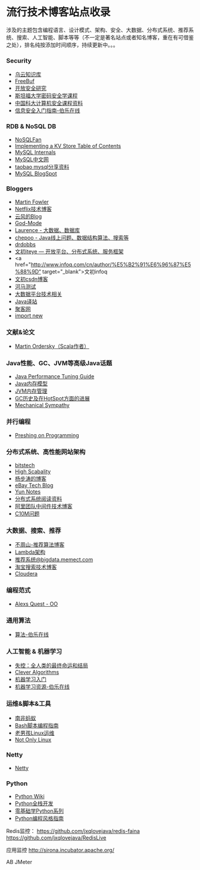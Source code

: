 # 流行技术博客站点收录

涉及的主题包含编程语言、设计模式、架构、安全、大数据、分布式系统、推荐系统、搜索、人工智能、脚本等等（不一定是著名站点或者知名博客，重在有可借鉴之处），排名纯按添加时间顺序，持续更新中。。。

### Security
* <a href="http://drops.wooyun.org/" target="_blank">乌云知识库</a>
* <a href="http://www.freebuf.com/" target="_blank">FreeBuf</a>
* <a href="http://blog.opensecurityresearch.com/" target="_blank">开放安全研究</a>
* <a href="https://crypto.stanford.edu/" target="_blank">斯坦福大学密码安全学课程</a>
* <a href="http://staff.ustc.edu.cn/~sycheng/cs/" target="_blank">中国科大计算机安全课程资料</a>
* <a href="http://blog.jobbole.com/48738/" target="_blank">信息安全入门指南-伯乐在线</a>

### RDB & NoSQL DB
* <a href="http://blog.nosqlfan.com/newslist" target="_blank">NoSQLFan</a>
* <a href="http://codecapsule.com/2012/11/07/ikvs-implementing-a-key-value-store-table-of-contents/" target="_blank">Implementing a KV Store Table of Contents</a>
* <a href="http://dev.mysql.com/doc/internals/en/index.html" target="_blank">MySQL Internals</a>
* <a href="http://imysql.cn/" target="_blank">MySQL中文网</a>
* <a href="http://mysql.taobao.org/index.php/%E8%B5%84%E6%96%99%E5%85%B1%E4%BA%AB#.E5.B7.A5.E5.85.B7.E4.BB.8B.E7.BB.8D" target="_blank">taobao mysql分享资料</a>
* <a href="http://mysqldba.blogspot.com/" target="_blank">MySQL BlogSpot</a>

### Bloggers

* <a href="http://martinfowler.com/" target="_blank">Martin Fowler</a>
* <a href="http://techblog.netflix.com/" target="_blank">Netflix技术博客</a>
* <a href="http://blog.codingnow.com/" target="_blank">云风的Blog</a>
* <a href="http://site.douban.com/196781/room/2541807/" target="_blank">God-Mode</a>
* <a href="http://blog.csdn.net/bluishglc/" target="_blank">Laurence - 大数据、数据库</a>
* <a href="http://www.chepoo.com/">chepoo - Java线上问题、数据结构算法、搜索等</a>
* <a href="http://www.drdobbs.com/" target="_blank">drdobbs</a>
* <a href="http://cenwenchu.iteye.com/?page=10" target="_blank">文初iteye — 开放平台、分布式系统、服务框架</a>
* <a href="http://www.infoq.com/cn/author/%E5%B2%91%E6%96%87%E5%88%9D“ target="_blank">文初infoq</a>
* <a href="http://blog.csdn.net/cenwenchu79/" target="_blank">文初csdn博客</a>
* <a href="http://hitest.aliyun.com/front/share/shareList.htm?spm=0.0.0.0.Rb7GAI" target="_blank">河马测试</a>
* <a href="http://www.iteblog.com/" target="_blank">大数据平台技术相关</a>
* <a href="http://it.deepinmind.com/" target="_blank">Java译站</a>
* <a href="http://ju.outofmemory.cn/" target="_blank">聚客网</a>
* <a href="http://www.importnew.com/" target="_blank">import new</a>

### 文献&论文

* <a href="http://www.informatik.uni-trier.de/~ley/pers/hd/o/Odersky:Martin.html" target="_blank">Martin Ordersky（Scala作者）</a>

### Java性能、GC、JVM等高级Java话题

* <a href="http://java-performance.info/" target="_blank">Java Performance Tuning Guide</a>
* <a href="http://www.cs.umd.edu/~pugh/java/memoryModel/" target="_blank">Java内存模型</a>
* <a href="http://www.memorymanagement.org/" target="_blank">JVM内存管理</a>
* <a href="http://hllvm.group.iteye.com/group/topic/41086/" target="_blank">GC历史及在HotSpot方面的进展</a>
* <a href="http://mechanical-sympathy.blogspot.hk/" target="_blank">Mechanical Sympathy</a>

### 并行编程

* <a href="http://preshing.com/" target="_blank">Preshing on Programming</a>

### 分布式系统、高性能网站架构

* <a href="http://www.bitstech.net/" target="_blank">bitstech</a>
* <a href="http://highscalability.com/" target="_blank">High Scabality</a>
* <a href="http://blog.csdn.net/yangbutao/article/list/14" target="_blank">杨步涛的博客</a>
* <a href="http://www.ebaytechblog.com/" target="_blank">eBay Tech Blog</a>
* <a href="http://blog.yunnotes.net/" target="_blank">Yun Notes</a>
* <a href="http://dancres.github.io/Pages/" target="_blank">分布式系统阅读资料</a>
* <a href="http://jm-blog.aliapp.com/" target="_blank">阿里团队中间件技术博客</a>
* <a href="http://c10m.robertgraham.com/p/manifesto.html" target="_blank">C10M问题</a>


### 大数据、搜索、推荐

* <a href="http://www.wentrue.net/blog/" target="_blank">不周山-推荐算法博客</a>
* <a href="http://lambda-architecture.net/" target="_blank">Lambda架构</a>
* <a href="http://bigdata.memect.com/?tag=recommendationsystems">推荐系统@bigdata.memect.com</a>
* <a href="http://www.searchtb.com/" target="_blank">淘宝搜索技术博客</a>
* <a href="http://blog.cloudera.com/blog/" target="_blank">Cloudera</a>

### 编程范式

* <a href="http://alexsquest.com/" target="_blank">Alexs Quest - OO</a>

### 通用算法

* <a href="http://top.jobbole.com/tag/algorithm/" target="_blank">算法-伯乐在线</a>

### 人工智能 & 机器学习

* <a href="http://book.douban.com/subject/5375620/" target="_blank">失控：全人类的最终命运和结局</a>
* <a href="http://www.cleveralgorithms.com/nature-inspired/index.html" target="_blank">Clever Algorithms</a>
* <a href="http://blog.jobbole.com/67616/" target="_blank">机器学习入门</a>
* <a href="http://top.jobbole.com/tag/machine-learning/" target="_blank">机器学习资源-伯乐在线</a>


### 运维&脚本&工具

* <a href="http://ixdba.blog.51cto.com/" target="_blank">南非蚂蚁</a>
* <a href="http://www.lzhaohao.info/abs/" target="_blank">Bash脚本编程指南</a>
* <a href="http://oldboy.blog.51cto.com/" target="_blank">老男孩Linux运维</a>
* <a href="http://nolinux.blog.51cto.com/" target="_blank">Not Only Linux</a>

### Netty

* <a href="http://yueyemaitian.iteye.com/" target="_blank">Netty</a>


### Python
* <a href="https://wiki.python.org/moin/" target="_blank">Python Wiki</a>
* <a href="http://www.fullstackpython.com/" target="_blank">Python全栈开发</a>
* <a href="http://segmentfault.com/u/qiwsir/" target="_blank">零基础学Python系列</a>
* <a href="http://zh-google-styleguide.readthedocs.org/en/latest/google-python-styleguide/python_style_rules" target="_blank">Python编程风格指南</a>

Redis监控：
https://github.com/jxqlovejava/redis-faina
https://github.com/jxqlovejava/RedisLive

应用监控
http://sirona.incubator.apache.org/

AB
JMeter




